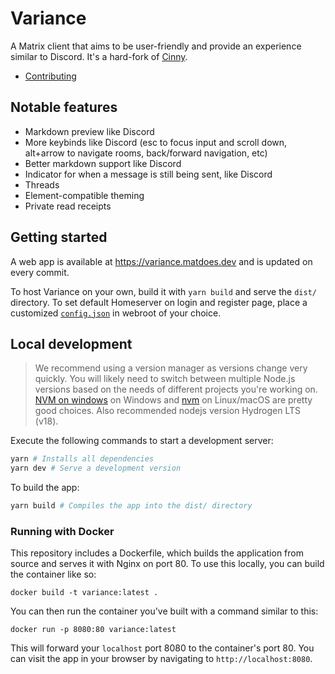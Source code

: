 # Variance

A Matrix client that aims to be user-friendly and provide an experience similar to Discord.
It's a hard-fork of [Cinny](https://github.com/cinnyapp/cinny).

- [Contributing](./CONTRIBUTING.md)

## Notable features

- Markdown preview like Discord
- More keybinds like Discord (esc to focus input and scroll down, alt+arrow to navigate rooms, back/forward navigation, etc)
- Better markdown support like Discord
- Indicator for when a message is still being sent, like Discord
- Threads
- Element-compatible theming
- Private read receipts

## Getting started
A web app is available at https://variance.matdoes.dev and is updated on every commit.

To host Variance on your own, build it with `yarn build` and serve the `dist/` directory. To set default Homeserver on login and register page, place a customized [`config.json`](config.json) in webroot of your choice.

## Local development
> We recommend using a version manager as versions change very quickly. You will likely need to switch
> between multiple Node.js versions based on the needs of different projects you're working on.
> [NVM on windows](https://github.com/coreybutler/nvm-windows#installation--upgrades) on Windows
> and [nvm](https://github.com/nvm-sh/nvm) on Linux/macOS are pretty good choices. Also recommended
> nodejs version Hydrogen LTS (v18).

Execute the following commands to start a development server:
```sh
yarn # Installs all dependencies
yarn dev # Serve a development version
```

To build the app:
```sh
yarn build # Compiles the app into the dist/ directory
```

### Running with Docker
This repository includes a Dockerfile, which builds the application from source and serves it with Nginx on port 80. To
use this locally, you can build the container like so:
```
docker build -t variance:latest .
```

You can then run the container you've built with a command similar to this:
```
docker run -p 8080:80 variance:latest
```

This will forward your `localhost` port 8080 to the container's port 80. You can visit the app in your browser by navigating to `http://localhost:8080`.

